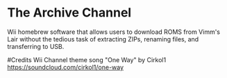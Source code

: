 # The Archive Channel
Wii homebrew software that allows users to download ROMS from Vimm's Lair without the tedious task of extracting ZIPs, renaming files, and transferring to USB.

#Credits
Wii Channel theme song "One Way" by Cirkol1 https://soundcloud.com/cirkol1/one-way
